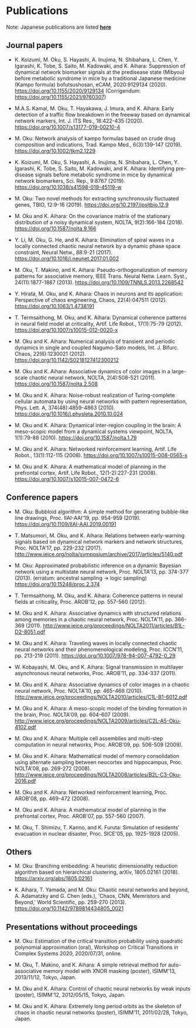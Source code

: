 Publications
============

Note: Japanese publications are listed [**here**](../jp/#!publication.md)

Journal papers
--------------

* K. Koizumi, M. Oku, S. Hayashi, A. Inujima, N. Shibahara, L. Chen, Y. Igarashi, K. Tobe, S. Saito, M. Kadowaki, and K. Aihara: Suppression of dynamical network biomarker signals at the predisease state (Mibyou) before metabolic syndrome in mice by a traditional Japanese medicine (Kampo formula) bofutsushosan, eCAM, 2020:9129134 (2020). https://doi.org/10.1155/2020/9129134
(Corrigendum: https://doi.org/10.1155/2021/9760307)

* M.A.S. Kamal, M. Oku, T. Hayakawa, J. Imura, and K. Aihara: Early detection of a traffic flow breakdown in the freeway based on dynamical network markers, Int. J. ITS Res., 18:422-435 (2020). https://doi.org/10.1007/s13177-019-00210-4

* M. Oku: Network analysis of kampo formulas based on crude drug composition and indications, Trad. Kampo Med., 6(3):139-147 (2019). https://doi.org/10.1002/tkm2.1229

* K. Koizumi, M. Oku, S. Hayashi, A. Inujima, N. Shibahara, L. Chen, Y. Igarashi, K. Tobe, S. Saito, M. Kadowaki, and K. Aihara: Identifying pre-disease signals before metabolic syndrome in mice by dynamical network biomarkers, Sci. Rep., 9:8767 (2019). https://doi.org/10.1038/s41598-019-45119-w

* M. Oku: Two novel methods for extracting synchronously fluctuated genes, TBIO, 12:9-16 (2019). https://doi.org/10.2197/ipsjtbio.12.9

* M. Oku and K. Aihara: On the covariance matrix of the stationary distribution of a noisy dynamical system, NOLTA, 9(2):166-184 (2018). https://doi.org/10.1587/nolta.9.166

* Y. Li, M. Oku, G. He, and K. Aihara: Elimination of spiral waves in a locally connected chaotic neural network by a dynamic phase space constraint, Neural Netw., 88:9-21 (2017). https://doi.org/10.1016/j.neunet.2017.01.002

* M. Oku, T. Makino, and K. Aihara: Pseudo-orthogonalization of memory patterns for associative memory, IEEE Trans. Neural Netw. Learn. Syst., 24(11):1877-1887 (2013). https://doi.org/10.1109/TNNLS.2013.2268542

* Y. Hirata, M. Oku, and K. Aihara: Chaos in neurons and its application: Perspective of chaos engineering, Chaos, 22(4):047511 (2012). https://doi.org/10.1063/1.4738191

* T. Termsaithong, M. Oku, and K. Aihara: Dynamical coherence patterns in neural field model at criticality, Artif. Life Robot., 17(1):75-79 (2012). https://doi.org/10.1007/s10015-012-0020-x

* M. Oku and K. Aihara: Numerical analysis of transient and periodic dynamics in single and coupled Nagumo-Sato models, Int. J. Bifurc. Chaos, 22(6):1230021 (2012). https://doi.org/10.1142/S0218127412300212

* M. Oku and K. Aihara: Associative dynamics of color images in a large-scale chaotic neural network, NOLTA, 2(4):508-521 (2011). https://doi.org/10.1587/nolta.2.508

* M. Oku and K. Aihara: Noise-robust realization of Turing-complete cellular automata by using neural networks with pattern representation, Phys. Lett. A, 374(48):4859-4863 (2010). https://doi.org/10.1016/j.physleta.2010.10.024

* M. Oku and K. Aihara: Dynamical inter-region coupling in the brain: A meso-scopic model from a dynamical systems viewpoint, NOLTA, 1(1):79-88 (2010). https://doi.org/10.1587/nolta.1.79

* M. Oku and K. Aihara: Networked reinforcement learning, Artif. Life Robot., 13(1):112-115 (2008). https://doi.org/10.1007/s10015-008-0565-x

* M. Oku and K. Aihara: A mathematical model of planning in the prefrontal cortex, Artif. Life Robot., 12(1-2):227-231 (2008). https://doi.org/10.1007/s10015-007-0472-6


Conference papers
-----------------

* M. Oku: Bubbloid algorithm: A simple method for generating bubble-like line drawings, Proc. IIAI-AAI'19, pp. 954-959 (2019). https://doi.org/10.1109/IIAI-AAI.2019.00191

* T. Matsumori, M. Oku, and K. Aihara: Relations between early-warning signals based on dynamical network markers and network structures, Proc. NOLTA'17, pp. 229-232 (2017). http://www.ieice.org/nolta/symposium/archive/2017/articles/5140.pdf

* M. Oku: Approximated probabilistic inference on a dynamic Bayesian network using a multistate neural network, Proc. NOLTA'13, pp. 374-377 (2013). (erratum: ancestral sampling -> logic sampling) https://doi.org/10.15248/proc.2.374

* T. Termsaithong, M. Oku, and K. Aihara: Coherence patterns in neural fields at criticality, Proc. AROB'12, pp. 557-560 (2012).

* M. Oku and K. Aihara: Associative dynamics with structured relations among memories in a chaotic neural network, Proc. NOLTA'11, pp. 366-369 (2011). http://www.ieice.org/proceedings/NOLTA2011/articles/B1L-D2-8051.pdf

* M. Oku and K. Aihara: Traveling waves in locally connected chaotic neural networks and their phenomenological modeling, Proc. ICCN'11, pp. 213-219 (2011). https://doi.org/10.1007/978-94-007-4792-0_29

* W. Kobayashi, M. Oku, and K. Aihara: Signal transmission in multilayer asynchronous neural networks, Proc. AROB'11, pp. 334-337 (2011).

* M. Oku and K. Aihara: Associative dynamics of color images in a chaotic neural network, Proc. NOLTA'10, pp. 465-468 (2010). http://www.ieice.org/proceedings/NOLTA2010/articles/C1L-B1-6012.pdf

* M. Oku and K. Aihara: A meso-scopic model of the binding formation in the brain, Proc. NOLTA'09, pp. 604-607 (2009). http://www.ieice.org/proceedings/NOLTA2009/articles/C2L-A5-Oku-4102.pdf

* M. Oku and K. Aihara: Multiple cell assemblies and multi-step computation in neural networks, Proc. AROB'09, pp. 506-509 (2009).

* M. Oku and K. Aihara: Mathematical model of memory consolidation using alternate sampling between neocortex and hippocampus, Proc. NOLTA'08, pp. 269-272 (2008). http://www.ieice.org/proceedings/NOLTA2008/articles/B2L-C3-Oku-2016.pdf

* M. Oku and K. Aihara: Networked reinforcement learning, Proc. AROB'08, pp. 469-472 (2008).

* M. Oku and K. Aihara: A mathematical model of planning in the prefrontal cortex, Proc. AROB'07, pp. 557-560 (2007).

* M. Oku, T. Shimizu, T. Kanno, and K. Furuta: Simulation of residents' evacuation in nuclear disaster, Proc. SICE'05, pp. 1925-1928 (2005).


Others
------

* M. Oku: Branching embedding: A heuristic dimensionality reduction algorithm based on hierarchical clustering, arXiv, 1805.02161 (2018). https://arxiv.org/abs/1805.02161

* K. Aihara, T. Yamada, and M. Oku: Chaotic neural networks and beyond, A. Adamatzky and G. Chen (eds.), 'Chaos, CNN, Memristors and Beyond,' World Scientific, pp. 259-270 (2013). https://doi.org/10.1142/9789814434805_0021


Presentations without proceedings
---------------------------------

* M. Oku: Estimation of the critical transition probability using quadratic polynomial approximation (oral), Workshop on Critical Transitions in Complex Systems 2020, 2020/07/31, online.

* M. Oku, T. Makino, and K. Aihara: A simple retrieval method for auto-associative memory model with XNOR masking (poster), ISIMM'13, 2013/11/12, Tokyo, Japan.

* M. Oku and K. Aihara: Control of chaotic neural networks by weak inputs (poster), ISIMM'12, 2012/05/15, Tokyo, Japan.

* M. Oku and K. Aihara: Extremely long period orbits as the skeleton of chaos in chaotic neural networks (poster), ISIMM'11, 2011/02/28, Tokyo, Japan.
